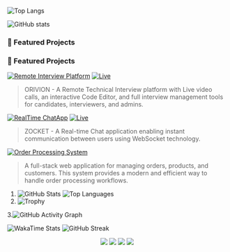 ![Top Langs](https://github-readme-stats.vercel.app/api/top-langs/?username=yourusername&layout=compact&theme=tokyonight)

![GitHub stats](https://github-readme-stats.vercel.app/api?username=yourusername&show_icons=true&theme=radical)


### 🚀 Featured Projects

### 🚀 Featured Projects

[![Remote Interview Platform](https://img.shields.io/badge/Project-Remote%20Interview%20Platform-darkgreen?style=for-the-badge&logo=typescript)](https://github.com/dpokk/orivion) 
[![Live](https://img.shields.io/badge/Live-brightgreen?style=for-the-badge&logo=vercel&logoColor=white)](https://orivion.vercel.app/)  
> ORIVION - A Remote Technical Interview platform with Live video calls, an interactive Code Editor, and full interview management tools for candidates, interviewers, and admins.

[![RealTime ChatApp](https://img.shields.io/badge/Project-RealTime%20ChatApp-violet?style=for-the-badge&logo=socketdotio&logoColor=white)](https://github.com/dpokk/realtime-chatapp) 
[![Live](https://img.shields.io/badge/Live-brightgreen?style=for-the-badge&logo=vercel&logoColor=white)](https://zocket-xr6r.onrender.com)  
> ZOCKET - A Real-time Chat application enabling instant communication between users using WebSocket technology.

[![Order Processing System](https://img.shields.io/badge/Project-Order%20Processing%20System-orange?style=for-the-badge&logo=javascript)](https://github.com/dpokk/order-processing-system)  
> A full-stack web application for managing orders, products, and customers. This system provides a modern and efficient way to handle order processing workflows.


1. ![GitHub Stats](https://github-readme-stats.vercel.app/api?username=yourusername&show_icons=true&theme=radical)
![Top Languages](https://github-readme-stats.vercel.app/api/top-langs/?username=yourusername&layout=compact&theme=radical)
2. ![Trophy](https://github-profile-trophy.vercel.app/?username=yourusername&theme=monokai&column=7)

3.![GitHub Activity Graph](https://github-readme-activity-graph.cyclic.app/graph?username=yourusername&theme=github-compact)
<!-- Requires WakaTime setup -->
![WakaTime Stats](https://github-readme-stats.vercel.app/api/wakatime?username=yourwakaprofile)
![GitHub Streak](https://streak-stats.demolab.com?user=yourusername&theme=tokyonight)
<p align="center">
  <img src="https://github-readme-stats.vercel.app/api?username=yourusername&show_icons=true&theme=gruvbox" />
  <img src="https://streak-stats.demolab.com?user=yourusername&theme=gruvbox" />
  <img src="https://github-readme-stats.vercel.app/api/top-langs/?username=yourusername&layout=compact&theme=gruvbox" />
  <img src="https://github-profile-trophy.vercel.app/?username=yourusername&theme=gruvbox&column=7" />
</p>
